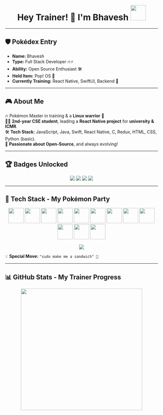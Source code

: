 <!-- Header -->
<h1 align="center">
  Hey Trainer! 👋 I'm Bhavesh
  <img src="https://media3.giphy.com/media/v1.Y2lkPTc5MGI3NjExZG9zdmtpbGZkZWx6ODBrODlqY3lzb2xjZXFsMDdybzg5MmkwcGxudiZlcD12MV9pbnRlcm5hbF9naWZfYnlfaWQmY3Q9cw/IQebREsGFRXmo/giphy.gif" width="50">
</h1>


  


---

## 🛡️ Pokédex Entry
- **Name:** Bhavesh  
- **Type:** Full Stack Developer 🔥⚡  
- **Ability:** Open Source Enthusiast 🛠️  
- **Held Item:** Pop! OS 🐧  
- **Currently Training:** React Native, SwiftUI, Backend 🚀  

---

## 🎮 About Me  
🔥 Pokémon Master in training & a **Linux warrior** 🐧  
👨‍💻 **2nd-year CSE student**, leading a **React Native project** for **university & ICMR**.  
🛠️ **Tech Stack:** JavaScript, Java, Swift, React Native, C, Redux, HTML, CSS, Python (basic).  
🚀 **Passionate about Open-Source**, and always evolving!  

---

## 🏆 Badges Unlocked  
<p align="center">
  <img src="https://img.shields.io/badge/Linux%20Mastery-🐧-green?style=for-the-badge" />
  <img src="https://img.shields.io/badge/React%20Native-🔥-blue?style=for-the-badge" />
  <img src="https://img.shields.io/badge/IOS%20Development-🍏-orange?style=for-the-badge" />
  <img src="https://img.shields.io/badge/Java%20Explorer-🐍-yellow?style=for-the-badge" />
</p>

---

## 🚀 Tech Stack - My Pokémon Party  
<p align="center">
  <p align="center"> 
  <img src="https://img.pokemondb.net/sprites/black-white/anim/normal/pikachu.gif" width="50">
  <img src="https://img.pokemondb.net/sprites/black-white/anim/normal/charizard.gif" width="50">
  <img src="https://img.pokemondb.net/sprites/black-white/anim/normal/piplup.gif" width="50"> 
  <img src="https://img.pokemondb.net/sprites/black-white/anim/normal/jirachi.gif" width="50"> 
   <img src="https://img.pokemondb.net/sprites/black-white/anim/normal/gengar.gif" width="50">
  <img src="https://img.pokemondb.net/sprites/black-white/anim/normal/bulbasaur.gif" width="50"> 
  <img src="https://img.pokemondb.net/sprites/black-white/anim/normal/eevee.gif" width="50">
     <img src="https://img.pokemondb.net/sprites/black-white/anim/normal/lucario.gif" width="50">
     <img src="https://img.pokemondb.net/sprites/black-white/anim/normal/pidgeot.gif" width="50">
      <img src="https://img.pokemondb.net/sprites/black-white/anim/normal/meowth.gif" width="50">
      <img src="https://img.pokemondb.net/sprites/black-white/anim/normal/snivy.gif" width="50">
     <img src="https://img.pokemondb.net/sprites/black-white/anim/normal/metagross.gif" width="50">
  </p>
  <p align="center">
  <img src="https://skillicons.dev/icons?i=js,java,swift,react,redux,html,css,linux,git,github,python,vscode" />
</p>

💡 **Special Move:** `"sudo make me a sandwich" 🥪`  

---

## 📊 GitHub Stats - My Trainer Progress  
<p align="center">
  <img src="https://github-readme-stats.vercel.app/api?username=developer-bhavesh&show_icons=true&theme=tokyonight" width="400" />
</p>




